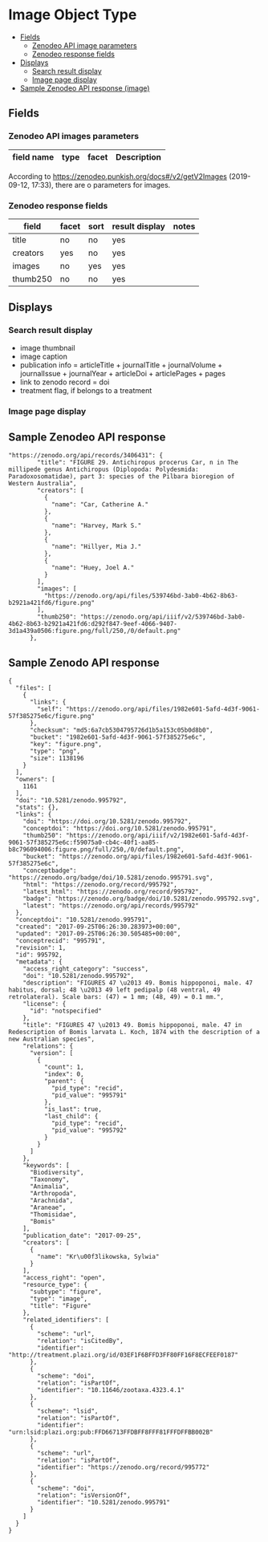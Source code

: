 # Image Object Type

- [Fields](#fields)
  - [Zenodeo API image parameters](#zenodeo-api-treatments-parameters)
  - [Zenodeo response fields](#zenodeo-response-fields)
- [Displays](#displays)
  - [Search result display](#search-result-display)
  - [Image page display](#image-page-display)
- [Sample Zenodeo API response (image)](#sample-zenodeo-api-response)

## Fields

### Zenodeo API images parameters

| field name | type | facet | Description |
| --- | --- | --- | --- |

According to https://zenodeo.punkish.org/docs#/v2/getV2Images (2019-09-12, 17:33), there are  o parameters for images.

### Zenodeo response fields
| field | facet | sort |result display | notes |
| --- | --- | --- | --- | --- |
| title | no | no | yes | |
| creators | yes | no | yes | | 
| images | no | yes | yes | |
| thumb250 |  no | no | yes | |

## Displays

### Search result display

* image thumbnail
* image caption
* publication info = articleTitle + journalTitle + journalVolume + journalIssue + journalYear + articleDoi + articlePages + pages
* link to zenodo record = doi
* treatment flag, if belongs to a treatment


### Image page display


## Sample Zenodeo API response

```
"https://zenodo.org/api/records/3406431": {
        "title": "FIGURE 29. Antichiropus procerus Car, n in The millipede genus Antichiropus (Diplopoda: Polydesmida: Paradoxosomatidae), part 3: species of the Pilbara bioregion of Western Australia",
        "creators": [
          {
            "name": "Car, Catherine A."
          },
          {
            "name": "Harvey, Mark S."
          },
          {
            "name": "Hillyer, Mia J."
          },
          {
            "name": "Huey, Joel A."
          }
        ],
        "images": [
          "https://zenodo.org/api/files/539746bd-3ab0-4b62-8b63-b2921a421fd6/figure.png"
        ],
        "thumb250": "https://zenodo.org/api/iiif/v2/539746bd-3ab0-4b62-8b63-b2921a421fd6:d292f847-9eef-4066-9407-3d1a439a0506:figure.png/full/250,/0/default.png"
      },
```

## Sample Zenodo API response

```
{
  "files": [
    {
      "links": {
        "self": "https://zenodo.org/api/files/1982e601-5afd-4d3f-9061-57f385275e6c/figure.png"
      }, 
      "checksum": "md5:6a7cb5304795726d1b5a153c05b0d8b0", 
      "bucket": "1982e601-5afd-4d3f-9061-57f385275e6c", 
      "key": "figure.png", 
      "type": "png", 
      "size": 1138196
    }
  ], 
  "owners": [
    1161
  ], 
  "doi": "10.5281/zenodo.995792", 
  "stats": {}, 
  "links": {
    "doi": "https://doi.org/10.5281/zenodo.995792", 
    "conceptdoi": "https://doi.org/10.5281/zenodo.995791", 
    "thumb250": "https://zenodo.org/api/iiif/v2/1982e601-5afd-4d3f-9061-57f385275e6c:f59075a0-cb4c-40f1-aa85-b8c796094006:figure.png/full/250,/0/default.png", 
    "bucket": "https://zenodo.org/api/files/1982e601-5afd-4d3f-9061-57f385275e6c", 
    "conceptbadge": "https://zenodo.org/badge/doi/10.5281/zenodo.995791.svg", 
    "html": "https://zenodo.org/record/995792", 
    "latest_html": "https://zenodo.org/record/995792", 
    "badge": "https://zenodo.org/badge/doi/10.5281/zenodo.995792.svg", 
    "latest": "https://zenodo.org/api/records/995792"
  }, 
  "conceptdoi": "10.5281/zenodo.995791", 
  "created": "2017-09-25T06:26:30.283973+00:00", 
  "updated": "2017-09-25T06:26:30.505485+00:00", 
  "conceptrecid": "995791", 
  "revision": 1, 
  "id": 995792, 
  "metadata": {
    "access_right_category": "success", 
    "doi": "10.5281/zenodo.995792", 
    "description": "FIGURES 47 \u2013 49. Bomis hippoponoi, male. 47 habitus, dorsal; 48 \u2013 49 left pedipalp (48 ventral, 49 retrolateral). Scale bars: (47) = 1 mm; (48, 49) = 0.1 mm.", 
    "license": {
      "id": "notspecified"
    }, 
    "title": "FIGURES 47 \u2013 49. Bomis hippoponoi, male. 47 in Redescription of Bomis larvata L. Koch, 1874 with the description of a new Australian species", 
    "relations": {
      "version": [
        {
          "count": 1, 
          "index": 0, 
          "parent": {
            "pid_type": "recid", 
            "pid_value": "995791"
          }, 
          "is_last": true, 
          "last_child": {
            "pid_type": "recid", 
            "pid_value": "995792"
          }
        }
      ]
    }, 
    "keywords": [
      "Biodiversity", 
      "Taxonomy", 
      "Animalia", 
      "Arthropoda", 
      "Arachnida", 
      "Araneae", 
      "Thomisidae", 
      "Bomis"
    ], 
    "publication_date": "2017-09-25", 
    "creators": [
      {
        "name": "Kr\u00f3likowska, Sylwia"
      }
    ], 
    "access_right": "open", 
    "resource_type": {
      "subtype": "figure", 
      "type": "image", 
      "title": "Figure"
    }, 
    "related_identifiers": [
      {
        "scheme": "url", 
        "relation": "isCitedBy", 
        "identifier": "http://treatment.plazi.org/id/03EF1F6BFFD3FF80FF16F8ECFEEF0187"
      }, 
      {
        "scheme": "doi", 
        "relation": "isPartOf", 
        "identifier": "10.11646/zootaxa.4323.4.1"
      }, 
      {
        "scheme": "lsid", 
        "relation": "isPartOf", 
        "identifier": "urn:lsid:plazi.org:pub:FFD66713FFDBFF8FFF81FFFDFFBB002B"
      }, 
      {
        "scheme": "url", 
        "relation": "isPartOf", 
        "identifier": "https://zenodo.org/record/995772"
      }, 
      {
        "scheme": "doi", 
        "relation": "isVersionOf", 
        "identifier": "10.5281/zenodo.995791"
      }
    ]
  }
}
```
